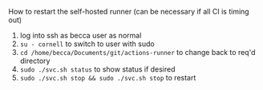 How to restart the self-hosted runner (can be necessary if all CI is timing out)

1. log into ssh as becca user as normal
2. `su - cornell` to switch to user with sudo
3. `cd /home/becca/Documents/git/actions-runner` to change back to req'd directory
4. `sudo ./svc.sh status` to show status if desired
5. `sudo ./svc.sh stop && sudo ./svc.sh stop` to restart